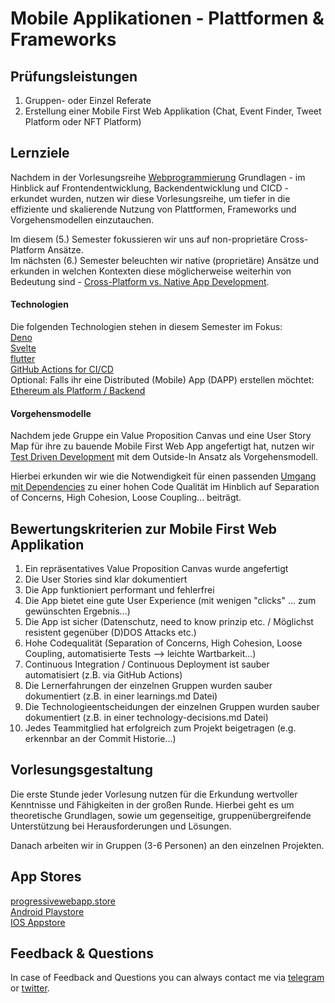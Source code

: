 # Mobile Applikationen - Plattformen & Frameworks

## Prüfungsleistungen
1. Gruppen- oder Einzel Referate   
2. Erstellung einer Mobile First Web Applikation (Chat, Event Finder, Tweet Platform oder NFT Platform) 

## Lernziele
Nachdem in der Vorlesungsreihe [Webprogrammierung](https://github.com/michael-spengler/wwi20sea-web-programmierung) Grundlagen - im Hinblick auf Frontendentwicklung, Backendentwicklung und CICD - erkundet wurden, nutzen wir diese Vorlesungsreihe, um tiefer in die effiziente und skalierende Nutzung von Plattformen, Frameworks und Vorgehensmodellen einzutauchen. 

Im diesem (5.) Semester fokussieren wir uns auf non-proprietäre Cross-Platform Ansätze.   
Im nächsten (6.) Semester beleuchten wir native (proprietäre) Ansätze und erkunden in welchen Kontexten diese möglicherweise weiterhin von Bedeutung sind - [Cross-Platform vs. Native App Development](https://www.youtube.com/watch?v=Mq_HS-o-v6o).  

#### Technologien
Die folgenden Technologien stehen in diesem Semester im Fokus:  
[Deno](https://deno.land)  
[Svelte](https://svelte.dev)  
[flutter](https://flutter.dev)   
[GitHub Actions for CI/CD](https://github.com/features/actions)   
Optional: Falls ihr eine Distributed (Mobile) App (DAPP) erstellen möchtet: [Ethereum als Platform / Backend](https://ethereum.org/en/)  

#### Vorgehensmodelle
Nachdem jede Gruppe ein Value Proposition Canvas und eine User Story Map für ihre zu bauende Mobile First Web App angefertigt hat, nutzen wir [Test Driven Development](http://xunitpatterns.com/Philosophy%20Of%20Test%20Automation.html) mit dem Outside-In Ansatz als Vorgehensmodell.  

Hierbei erkunden wir wie die Notwendigkeit für einen passenden [Umgang mit Dependencies](http://xunitpatterns.com/Test%20Double.html) zu einer hohen Code Qualität im Hinblich auf Separation of Concerns, High Cohesion, Loose Coupling... beiträgt. 


## Bewertungskriterien zur Mobile First Web Applikation
1. Ein repräsentatives Value Proposition Canvas wurde angefertigt   
2. Die User Stories sind klar dokumentiert   
3. Die App funktioniert performant und fehlerfrei    
4. Die App bietet eine gute User Experience (mit wenigen "clicks" ... zum gewünschten Ergebnis...)       
5. Die App ist sicher (Datenschutz, need to know prinzip etc. / Möglichst resistent gegenüber (D)DOS Attacks etc.)     
6. Hohe Codequalität (Separation of Concerns, High Cohesion, Loose Coupling, automatisierte Tests --> leichte Wartbarkeit...)    
7. Continuous Integration / Continuous Deployment ist sauber automatisiert (z.B. via GitHub Actions)      
8. Die Lernerfahrungen der einzelnen Gruppen wurden sauber dokumentiert (z.B. in einer learnings.md Datei)    
9. Die Technologieentscheidungen der einzelnen Gruppen wurden sauber dokumentiert (z.B. in einer technology-decisions.md Datei)     
10. Jedes Teammitglied hat erfolgreich zum Projekt beigetragen (e.g. erkennbar an der Commit Historie...)  

## Vorlesungsgestaltung
Die erste Stunde jeder Vorlesung nutzen für die Erkundung wertvoller Kenntnisse und Fähigkeiten in der großen Runde. Hierbei geht es um theoretische Grundlagen, sowie um gegenseitige, gruppenübergreifende Unterstützung bei Herausforderungen und Lösungen. 

Danach arbeiten wir in Gruppen (3-6 Personen) an den einzelnen Projekten.

## App Stores
[progressivewebapp.store](https://progressivewebapp.store/)  
[Android Playstore](https://play.google.com/store)  
[IOS Appstore](https://www.apple.com/app-store/)


## Feedback & Questions
In case of Feedback and Questions you can always contact me via [telegram](https://t.me/danceplanner) or [twitter](https://twitter.com/Peer2peerE).
